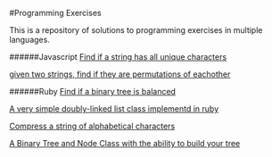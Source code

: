 #Programming Exercises

This is a repository of solutions to programming exercises in multiple languages.

######Javascript
[Find if a string has all unique characters](has-all-uniq-chars.js) 

[given two strings, find if they are permutations of eachother](permutation-finder.js)

######Ruby
[Find if a binary tree is balanced](is_balanced_tree.rb)

[A very simple doubly-linked list class implementd in ruby](linked_list.rb)

[Compress a string of alphabetical characters](string_compressor.rb)

[A Binary Tree and Node Class with the ability to build your tree](binary_tree.rb)
